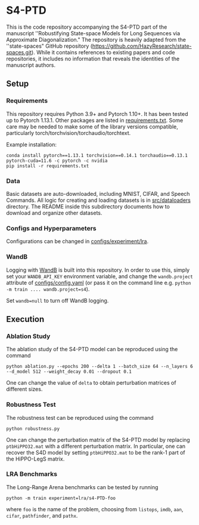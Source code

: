# S4-PTD

This is the code repository accompanying the S4-PTD part of the manuscript ''Robustifying State-space Models for Long Sequences via Approximate Diagonalization." The repository is heavily adapted from the ''state-spaces" GitHub repository (https://github.com/HazyResearch/state-spaces.git). While it contains references to existing papers and code repositories, it includes no information that reveals the identities of the manuscript authors.

## Setup

### Requirements
This repository requires Python 3.9+ and Pytorch 1.10+.
It has been tested up to Pytorch 1.13.1.
Other packages are listed in [requirements.txt](./requirements.txt).
Some care may be needed to make some of the library versions compatible, particularly torch/torchvision/torchaudio/torchtext.

Example installation:
```
conda install pytorch==1.13.1 torchvision==0.14.1 torchaudio==0.13.1 pytorch-cuda=11.6 -c pytorch -c nvidia
pip install -r requirements.txt
```

### Data

Basic datasets are auto-downloaded, including MNIST, CIFAR, and Speech Commands.
All logic for creating and loading datasets is in [src/dataloaders](./src/dataloaders/) directory.
The README inside this subdirectory documents how to download and organize other datasets.

### Configs and Hyperparameters

Configurations can be changed in [configs/experiment/lra](./configs/experiment/lra/).

### WandB

Logging with [WandB](https://wandb.ai/site) is built into this repository.
In order to use this, simply set your `WANDB_API_KEY` environment variable, and change the `wandb.project` attribute of [configs/config.yaml](configs/config.yaml) (or pass it on the command line e.g. `python -m train .... wandb.project=s4`).

Set `wandb=null` to turn off WandB logging.

## Execution

### Ablation Study

The ablation study of the S4-PTD model can be reproduced using the command
```
python ablation.py --epochs 200 --delta 1 --batch_size 64 --n_layers 6 --d_model 512 --weight_decay 0.01 --dropout 0.1
```
One can change the value of `delta` to obtain perturbation matrices of different sizes.

### Robustness Test

The robustness test can be reproduced using the command
```
python robustness.py
```
One can change the perturbation matrix of the S4-PTD model by replacing `ptbHiPPO32.mat` with a different perturbation matrix. In particular, one can recover the S4D model by setting `ptbHiPPO32.mat` to be the rank-1 part of the HiPPO-LegS matrix.

### LRA Benchmarks

The Long-Range Arena benchmarks can be tested by running
```
python -m train experiment=lra/s4-PTD-foo
```
where `foo` is the name of the problem, choosing from `listops`, `imdb`, `aan`, `cifar`, `pathfinder`, and `pathx`.



